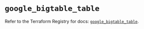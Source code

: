 # `google_bigtable_table`

Refer to the Terraform Registry for docs: [`google_bigtable_table`](https://registry.terraform.io/providers/hashicorp/google/6.14.1/docs/resources/bigtable_table).
